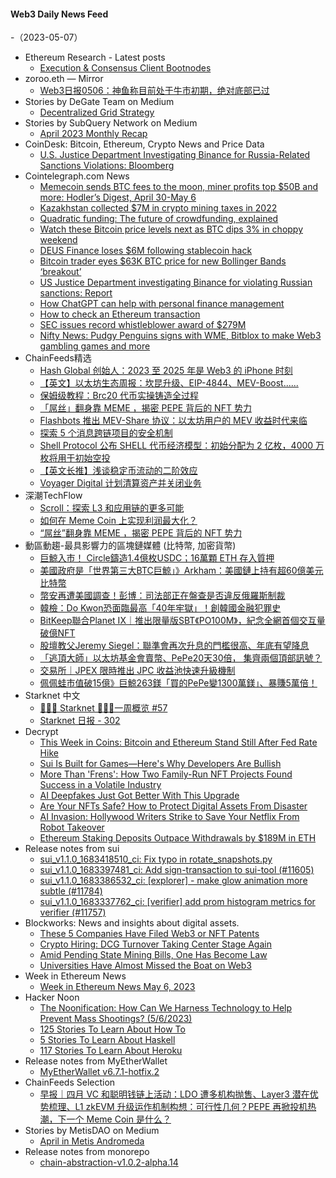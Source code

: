#### Web3 Daily News Feed
-（2023-05-07）

- Ethereum Research - Latest posts
  - [Execution & Consensus Client Bootnodes](https://ethresear.ch/t/execution-consensus-client-bootnodes/14588/43)
- zoroo.eth — Mirror
  - [​Web3日报0506：神鱼称目前处于牛市初期，绝对底部已过](https://mirror.xyz/zoroo.eth/7GbRz6kBEekUv-lTGxVEFVywP4rJidQmPIcS1Fl2zng)
- Stories by DeGate Team on Medium
  - [Decentralized Grid Strategy](https://medium.com/degate/decentralized-grid-strategy-2ba8b5625b72?source=rss-a24c95fa993d------2)
- Stories by SubQuery Network on Medium
  - [April 2023 Monthly Recap](https://subquery.medium.com/april-2023-monthly-recap-66f56f34f493?source=rss-363112002081------2)
- CoinDesk: Bitcoin, Ethereum, Crypto News and Price Data
  - [U.S. Justice Department Investigating Binance for Russia-Related Sanctions Violations: Bloomberg](https://www.coindesk.com/policy/2023/05/06/us-justice-department-investigating-binance-for-russia-related-sanctions-violations-bloomberg/?utm_medium=referral&utm_source=rss&utm_campaign=headlines)
- Cointelegraph.com News
  - [Memecoin sends BTC fees to the moon, miner profits top $50B and more: Hodler’s Digest, April 30-May 6](https://cointelegraph.com/magazine/memecoin-sends-btc-fees-to-the-moon-miner-profits-top-50b-and-more-hodlers-digest-april-30-may-6/)
  - [Kazakhstan collected $7M in crypto mining taxes in 2022](https://cointelegraph.com/news/kazakhstan-collected-7m-in-crypto-mining-taxes-in-2022)
  - [Quadratic funding: The future of crowdfunding, explained](https://cointelegraph.com/explained/quadratic-funding-the-future-of-crowdfunding-explained)
  - [Watch these Bitcoin price levels next as BTC dips 3% in choppy weekend](https://cointelegraph.com/news/watch-these-bitcoin-price-levels-next-as-btc-dips-3-in-choppy-weekend)
  - [DEUS Finance loses $6M following stablecoin hack](https://cointelegraph.com/news/deus-finance-loses-6m-following-stablecoin-hack)
  - [Bitcoin trader eyes $63K BTC price for new Bollinger Bands ‘breakout’](https://cointelegraph.com/news/bitcoin-trader-eyes-63k-btc-price-for-new-bollinger-bands-breakout)
  - [US Justice Department investigating Binance for violating Russian sanctions: Report](https://cointelegraph.com/news/us-justice-department-investigating-binance-for-violating-russian-sanctions-report)
  - [How ChatGPT can help with personal finance management](https://cointelegraph.com/news/how-chatgpt-can-help-with-personal-finance-management)
  - [How to check an Ethereum transaction](https://cointelegraph.com/news/how-to-check-an-ethereum-transaction)
  - [SEC issues record whistleblower award of $279M](https://cointelegraph.com/news/sec-issues-record-whistleblower-award-of-279m)
  - [Nifty News: Pudgy Penguins signs with WME, Bitblox to make Web3 gambling games and more](https://cointelegraph.com/news/nifty-news-pudgy-penguins-signs-with-wme-bitblox-to-make-web3-gambling-games-and-more)
- ChainFeeds精选
  - [Hash Global 创始人：2023 至 2025 年是 Web3 的 iPhone 时刻](https://www.hashglobal.io/research#2023)
  - [【英文】以太坊生态周报：坎昆升级、EIP-4844、MEV-Boost......](https://weekinethereumnews.com/week-in-ethereum-news-may-6-2023/)
  - [保姆级教程：Brc20 代币实操铸造全过程](https://mirror.xyz/0lscan.eth/wLRq59UT7_liWtgVQaaAltIyz2gzhM-GIVWGcwe26GI)
  - [「屌丝」翻身靠 MEME ，揭密 PEPE 背后的 NFT 势力](https://www.techflowpost.com/article/detail_11822.html)
  - [Flashbots 推出 MEV-Share 协议：以太坊用户的 MEV 收益时代来临](https://mp.weixin.qq.com/s/NdgI4ZLD-37zUbWgENkTIA)
  - [探索 5 个消息跨链项目的安全机制](https://mirror.xyz/0x4e566A9f41EEBA95aF189bEBe8f88b6Cb324171B/PxjtIHHVknh6OKtwZtIom3tCp0X_rkmmM_Bm8lkpRQU)
  - [Shell Protocol 公布 SHELL 代币经济模型：初始分配为 2 亿枚，4000 万枚将用于初始空投](https://shellprotocol.io/posts/shell-governance-and-tokenomics-part-2/)
  - [【英文长推】浅谈稳定币流动的二阶效应](https://twitter.com/chilla_ct/status/1654488368892321792)
  - [Voyager Digital 计划清算资产并关闭业务](https://www.coindesk.com/policy/2023/05/05/voyager-digital-plans-to-liquidate-assets-wind-down-after-sale-dreams-crushed/)
- 深潮TechFlow
  - [Scroll：探索 L3 和应用链的更多可能](https://techflowpost.mirror.xyz/JE78hxYzFtrs2orqIFJZjJR1x5Ktw87Z3XRapiEQqls)
  - [如何在 Meme Coin 上实现利润最大化？](https://techflowpost.mirror.xyz/FH4u9SEXW7hC2oynqu1Hg1KlzBK1c9zxUrzKlT0jc1k)
  - [“屌丝”翻身靠 MEME ，揭密 PEPE 背后的 NFT 势力](https://techflowpost.mirror.xyz/84TC5EyaMdoLD8rjMwr0KfCPdVogIbSKNn9Hy0Ql3Aw)
- 動區動趨-最具影響力的區塊鏈媒體 (比特幣, 加密貨幣)
  - [巨鯨入市！ Circle鑄造1.4億枚USDC；16萬顆 ETH 存入質押](https://www.blocktempo.com/140m-circle-usdc-minted-by-a-whale/)
  - [美國政府是「世界第三大BTC巨鯨」》Arkham：美國鏈上持有超60億美元比特幣](https://www.blocktempo.com/arkham-the-us-government-currently-custodies-over-6b-in-btc-on-chain/)
  - [幣安再遭美國調查！彭博：司法部正在盤查是否違反俄羅斯制裁](https://www.blocktempo.com/doj-said-to-probe-whether-russians-illegally-utilized-binance-exchange/)
  - [韓檢：Do Kwon恐面臨最高「40年牢獄」！創韓國金融犯罪史](https://www.blocktempo.com/terras-do-kwon-may-face-40-years-in-prison/)
  - [BitKeep聯合Planet IX｜推出限量版SBT《PO100M》，紀念全網首個交互量破億NFT](https://www.blocktempo.com/bitkeep-join-hand-with-planet-ix-to-launch-sbt-po100m/)
  - [股壇教父Jeremy Siegel：聯準會再次升息的門檻很高、年底有望降息](https://www.blocktempo.com/jeremy-siegel-bar-is-very-high-for-another-fed-rate-hike/)
  - [「逃頂大師」以太坊基金會賣幣、PePe20天30倍， 集齊兩個頂部訊號？](https://www.blocktempo.com/ethereum-transferred-15000-eth-into-kraken-today/)
  - [交易所｜JPEX 限時推出 JPC 收益池快速升級機制](https://www.blocktempo.com/jpc-vault-speed-leveling-mechanism-launched/)
  - [佩佩蛙市值破15億》巨鯨263鎂「買的PePe變1300萬鎂」、暴賺5萬倍！](https://www.blocktempo.com/a-pseudonymous-trader-bought-trillions-of-pepe-with-263/)
- Starknet 中文
  - [👩🏽‍🚀 Starknet 👨🏽‍🚀一周概览 #57](https://starknetzh.substack.com/p/starknet-57-62b)
  - [Starknet 日报 - 302](https://starknetzh.substack.com/p/starknet-302)
- Decrypt
  - [This Week in Coins: Bitcoin and Ethereum Stand Still After Fed Rate Hike](https://decrypt.co/139187/this-week-in-coins-bitcoin-and-ethereum-stand-still-after-fed-rate-hike)
  - [Sui Is Built for Games—Here's Why Developers Are Bullish](https://decrypt.co/139169/sui-built-games-heres-why-developers-bullish)
  - [More Than 'Frens': How Two Family-Run NFT Projects Found Success in a Volatile Industry](https://decrypt.co/139017/how-family-run-nft-projects-handle-ups-downs-web3)
  - [AI Deepfakes Just Got Better With This Upgrade](https://decrypt.co/139118/ai-deepfakes-just-got-better-midjourney-upgrade)
  - [Are Your NFTs Safe? How to Protect Digital Assets From Disaster](https://decrypt.co/138676/are-your-nfts-safe-how-to-protect-digital-assets-from-disaster)
  - [​​AI Invasion: Hollywood Writers Strike to Save Your Netflix From Robot Takeover](https://decrypt.co/139156/ai-invasion-hollywood-writers-strike-save-netflix-robot-takeover)
  - [Ethereum Staking Deposits Outpace Withdrawals by $189M in ETH](https://decrypt.co/139152/ethereum-staking-deposits-outpace-withdrawals-eth)
- Release notes from sui
  - [sui_v1.1.0_1683418510_ci: Fix typo in rotate_snapshots.py](https://github.com/MystenLabs/sui/releases/tag/sui_v1.1.0_1683418510_ci)
  - [sui_v1.1.0_1683397481_ci: Add sign-transaction to sui-tool (#11605)](https://github.com/MystenLabs/sui/releases/tag/sui_v1.1.0_1683397481_ci)
  - [sui_v1.1.0_1683386532_ci: [explorer] - make glow animation more subtle (#11784)](https://github.com/MystenLabs/sui/releases/tag/sui_v1.1.0_1683386532_ci)
  - [sui_v1.1.0_1683337762_ci: [verifier] add prom histogram metrics for verifier (#11757)](https://github.com/MystenLabs/sui/releases/tag/sui_v1.1.0_1683337762_ci)
- Blockworks: News and insights about digital assets.
  - [These 5 Companies Have Filed Web3 or NFT Patents](https://blockworks.co/news/web3-patents-companies-filing)
  - [Crypto Hiring: DCG Turnover Taking Center Stage Again](https://blockworks.co/news/dcg-turnover-taking-center-stage)
  - [Amid Pending State Mining Bills, One Has Become Law](https://blockworks.co/news/state-mining-bills-pending)
  - [Universities Have Almost Missed the Boat on Web3](https://blockworks.co/news/university-education-web3-crypto)
- Week in Ethereum News
  - [Week in Ethereum News  May 6, 2023](https://weekinethereumnews.com/week-in-ethereum-news-may-6-2023/)
- Hacker Noon
  - [The Noonification: How Can We Harness Technology to Help Prevent Mass Shootings? (5/6/2023)](https://hackernoon.com/5-6-2023-noonification?source=rss)
  - [125 Stories To Learn About How To](https://hackernoon.com/125-stories-to-learn-about-how-to?source=rss)
  - [5 Stories To Learn About Haskell](https://hackernoon.com/5-stories-to-learn-about-haskell?source=rss)
  - [117 Stories To Learn About Heroku](https://hackernoon.com/117-stories-to-learn-about-heroku?source=rss)
- Release notes from MyEtherWallet
  - [MyEtherWallet v6.7.1-hotfix.2](https://github.com/MyEtherWallet/MyEtherWallet/releases/tag/v6.7.1-hotfix.2)
- ChainFeeds Selection
  - [早报｜四月 VC 和聪明钱链上活动：LDO 遭多机构抛售、Layer3 潜在优势梳理、L1 zkEVM 升级运作机制构想：可行性几何？PEPE 再掀投机热潮，下一个 Meme Coin 是什么？](https://chainfeeds.substack.com/p/vc-ldo-layer3-l1-zkevm-pepe-meme)
- Stories by MetisDAO on Medium
  - [April in Metis Andromeda](https://metisdao.medium.com/april-in-metis-andromeda-5f8e38ef4d5e?source=rss-bd38879543ea------2)
- Release notes from monorepo
  - [chain-abstraction-v1.0.2-alpha.14](https://github.com/connext/monorepo/releases/tag/chain-abstraction-v1.0.2-alpha.14)
